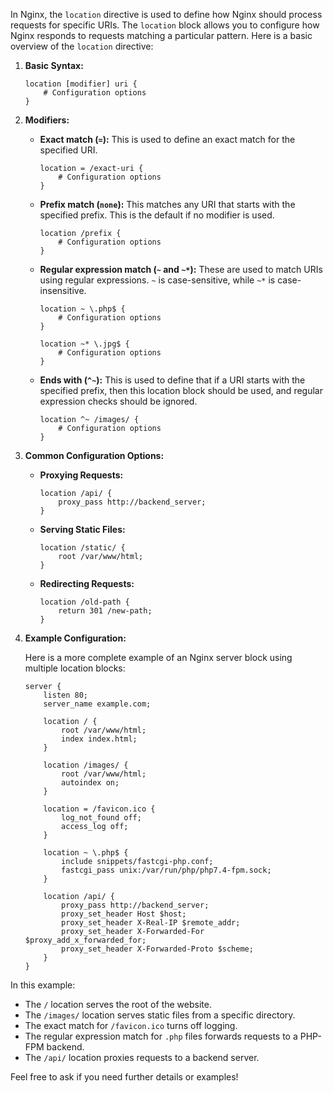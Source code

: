In Nginx, the `location` directive is used to define how Nginx should process requests for specific URIs. The `location` block allows you to configure how Nginx responds to requests matching a particular pattern. Here is a basic overview of the `location` directive:

1. **Basic Syntax:**

   ```nginx
   location [modifier] uri {
       # Configuration options
   }
   ```

2. **Modifiers:**

   - **Exact match (`=`):** This is used to define an exact match for the specified URI.

     ```nginx
     location = /exact-uri {
         # Configuration options
     }
     ```

   - **Prefix match (`none`):** This matches any URI that starts with the specified prefix. This is the default if no modifier is used.

     ```nginx
     location /prefix {
         # Configuration options
     }
     ```

   - **Regular expression match (`~` and `~*`):** These are used to match URIs using regular expressions. `~` is case-sensitive, while `~*` is case-insensitive.

     ```nginx
     location ~ \.php$ {
         # Configuration options
     }

     location ~* \.jpg$ {
         # Configuration options
     }
     ```

   - **Ends with (`^~`):** This is used to define that if a URI starts with the specified prefix, then this location block should be used, and regular expression checks should be ignored.

     ```nginx
     location ^~ /images/ {
         # Configuration options
     }
     ```

3. **Common Configuration Options:**

   - **Proxying Requests:**

     ```nginx
     location /api/ {
         proxy_pass http://backend_server;
     }
     ```

   - **Serving Static Files:**

     ```nginx
     location /static/ {
         root /var/www/html;
     }
     ```

   - **Redirecting Requests:**

     ```nginx
     location /old-path {
         return 301 /new-path;
     }
     ```

4. **Example Configuration:**

   Here is a more complete example of an Nginx server block using multiple location blocks:

   ```nginx
   server {
       listen 80;
       server_name example.com;

       location / {
           root /var/www/html;
           index index.html;
       }

       location /images/ {
           root /var/www/html;
           autoindex on;
       }

       location = /favicon.ico {
           log_not_found off;
           access_log off;
       }

       location ~ \.php$ {
           include snippets/fastcgi-php.conf;
           fastcgi_pass unix:/var/run/php/php7.4-fpm.sock;
       }

       location /api/ {
           proxy_pass http://backend_server;
           proxy_set_header Host $host;
           proxy_set_header X-Real-IP $remote_addr;
           proxy_set_header X-Forwarded-For $proxy_add_x_forwarded_for;
           proxy_set_header X-Forwarded-Proto $scheme;
       }
   }
   ```

In this example:

- The `/` location serves the root of the website.
- The `/images/` location serves static files from a specific directory.
- The exact match for `/favicon.ico` turns off logging.
- The regular expression match for `.php` files forwards requests to a PHP-FPM backend.
- The `/api/` location proxies requests to a backend server.

Feel free to ask if you need further details or examples!